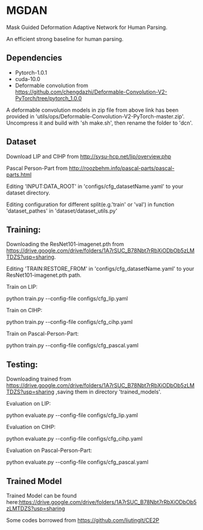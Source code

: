 # MGDAN

Mask Guided Deformation Adaptive Network for Human Parsing.

An efficient strong baseline for human parsing.

## Dependencies

* Pytorch-1.0.1
* cuda-10.0
* Deformable convolution from https://github.com/chengdazhi/Deformable-Convolution-V2-PyTorch/tree/pytorch_1.0.0

A deformable convolution models in zip file from above link has been provided in 'utils/ops/Deformable-Convolution-V2-PyTorch-master.zip'. 
Uncompress it and build with 'sh make.sh', then rename the folder to 'dcn'.

## Dataset

Download LIP and CIHP from http://sysu-hcp.net/lip/overview.php

Pascal Person-Part from http://roozbehm.info/pascal-parts/pascal-parts.html

Editing 'INPUT:DATA_ROOT' in 'configs/cfg_datasetName.yaml' to your dataset directory.

Editing configuration for different split(e.g.'train' or 'val') in function 'dataset_pathes' in 'dataset/dataset_utils.py'

## Training:
Downloading the ResNet101-imagenet.pth from https://drive.google.com/drive/folders/1A7rSUC_B78Nbt7rRbXiODbOb5zLMTDZS?usp=sharing.

Editing 'TRAIN:RESTORE_FROM' in 'configs/cfg_datasetName.yaml' to your ResNet101-imagenet.pth path.

Train on LIP:

  python train.py --config-file configs/cfg_lip.yaml
  

Train on CIHP:

  python train.py --config-file configs/cfg_cihp.yaml
  

Train on Pascal-Person-Part:

  python train.py --config-file configs/cfg_pascal.yaml

## Testing:
Downloading trained from https://drive.google.com/drive/folders/1A7rSUC_B78Nbt7rRbXiODbOb5zLMTDZS?usp=sharing
,saving them in directory 'trained_models'.

Evaluation on LIP:

  python evaluate.py --config-file configs/cfg_lip.yaml


Evaluation on CIHP:

  python evaluate.py --config-file configs/cfg_cihp.yaml


Evaluation on Pascal-Person-Part:

  python evaluate.py --config-file configs/cfg_pascal.yaml


## Trained Model

Trained Model can be found here:https://drive.google.com/drive/folders/1A7rSUC_B78Nbt7rRbXiODbOb5zLMTDZS?usp=sharing

Some codes borrowed from https://github.com/liutinglt/CE2P


